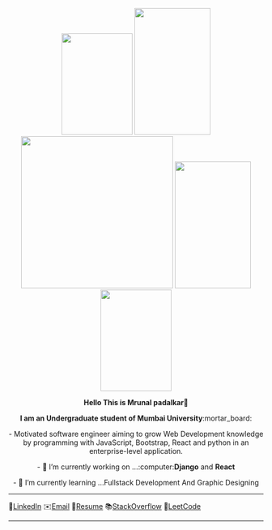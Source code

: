  
 <p align="center">
 <img src="https://user-images.githubusercontent.com/60320511/91316512-85add100-e7d6-11ea-804b-e09b57d90f87.jpg" height=200 width=140/>
 <img src="https://user-images.githubusercontent.com/60320511/91316679-bbeb5080-e7d6-11ea-99e7-7919cf49c25d.jpg" height=250 width=150/>
  <img src="https://user-images.githubusercontent.com/60320511/91309243-f997ab80-e7cd-11ea-9114-897bf83edd4d.gif" height=300 />
 <img src="https://user-images.githubusercontent.com/60320511/91317020-2603f580-e7d7-11ea-870c-fe98bb162dca.jpg" height=250 width=150/>
 <img src="https://user-images.githubusercontent.com/60320511/91316890-fbb23800-e7d6-11ea-9b1d-da038faf2e35.jpg" height=200 width=140/>
</p>
  
 <p align="center">
 <b>Hello This is Mrunal padalkar👋</b>
 </p>
 <p align="center">
 <strong>I am an Undergraduate student of Mumbai University</strong>:mortar_board:
 </p>
 <p align="center">
- Motivated software engineer aiming to grow Web Development knowledge by programming with JavaScript, Bootstrap, React and python in an enterprise-level application.
 </p>
  <p align="center">
 - 🔭 I’m currently working on ...:computer:<b>Django</b> and <b>React</b>
 </p>
  <p align="center">
- 🌱 I’m currently learning ...Fullstack Development And Graphic Designing
 </p><hr />
 
 :speech_balloon:[LinkedIn](https://www.linkedin.com/in/mrunal-padalkar-b64a3b19b/)  :envelope:[Email](mrunalvilas@gmail.com)   :page_with_curl:[Resume](https://mrunalvilas.github.io/) :books:[StackOverflow](https://stackoverflow.com/users/13986698/mrunal-padalkar) :name_badge:[LeetCode](https://leetcode.com/mrunalpadalkar/)

<hr />
